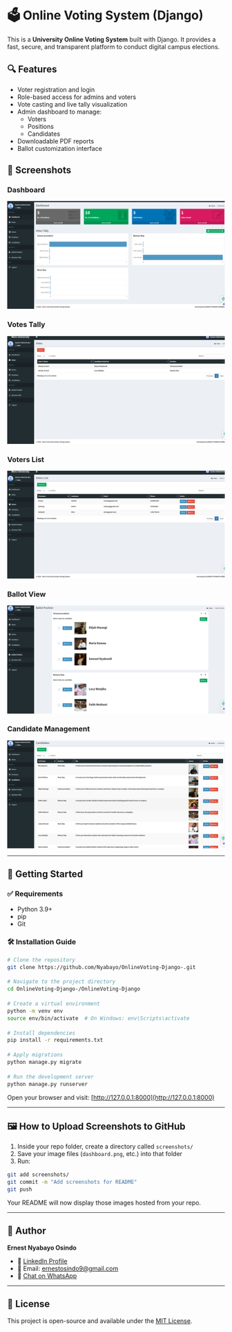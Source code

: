 # 🗳️ Online Voting System (Django)

This is a **University Online Voting System** built with Django. It provides a fast, secure, and transparent platform to conduct digital campus elections.

## 🔍 Features

- Voter registration and login
- Role-based access for admins and voters
- Vote casting and live tally visualization
- Admin dashboard to manage:
  - Voters
  - Positions
  - Candidates
- Downloadable PDF reports
- Ballot customization interface

## 📸 Screenshots

### Dashboard  
![Dashboard](screenshots/dashboard.png)

### Votes Tally  
![Votes](screenshots/votes.png)

### Voters List  
![Voters](screenshots/voters.png)

### Ballot View  
![Ballot Position](screenshots/ballot_position.png)

### Candidate Management  
![Candidates](screenshots/candidates.png)

---

## 🚀 Getting Started

### ✅ Requirements
- Python 3.9+
- pip
- Git

### 🛠 Installation Guide

```bash
# Clone the repository
git clone https://github.com/Nyabayo/OnlineVoting-Django-.git

# Navigate to the project directory
cd OnlineVoting-Django-/OnlineVoting-Django

# Create a virtual environment
python -m venv env
source env/bin/activate  # On Windows: env\Scripts\activate

# Install dependencies
pip install -r requirements.txt

# Apply migrations
python manage.py migrate

# Run the development server
python manage.py runserver
```

Open your browser and visit: [http://127.0.0.1:8000](http://127.0.0.1:8000)

---

## 🖼️ How to Upload Screenshots to GitHub

1. Inside your repo folder, create a directory called `screenshots/`
2. Save your image files (`dashboard.png`, etc.) into that folder
3. Run:

```bash
git add screenshots/
git commit -m "Add screenshots for README"
git push
```

Your README will now display those images hosted from your repo.

---

## 👤 Author

**Ernest Nyabayo Osindo**

- 💼 [LinkedIn Profile](https://www.linkedin.com/in/ernest-osindo-a1b178226/)
- 📧 Email: [ernestosindo9@gmail.com](mailto:ernestosindo9@gmail.com)
- 💬 [Chat on WhatsApp](https://api.whatsapp.com/send?phone=254758087267)

---

## 📜 License

This project is open-source and available under the [MIT License](LICENSE).
